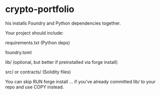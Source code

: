 # crypto-portfolio
his installs Foundry and Python dependencies together.

Your project should include:

requirements.txt (Python deps)

foundry.toml

lib/ (optional, but better if preinstalled via forge install)

src/ or contracts/ (Solidity files)

You can skip RUN forge install ... if you've already committed lib/ to your repo and use COPY instead.

